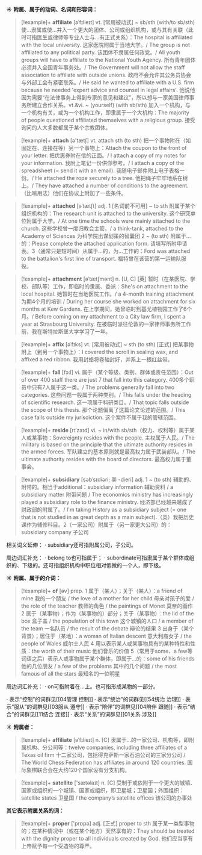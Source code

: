 ☀ <span class="category">**附属、属于的动词、名词和形容词：**</span>
>[!example]+ <span class="vocabulary">**affiliate**</span> [əˈfɪlieɪt]
> <span class="definition">vt. [常用被动式] ~ sb/sth (with/to sb/sth) 使…隶属或使…并入一个更大的团体、公司或组织机构，或与其有关联（此时可指医生或律师等专业人士与…有正式关系）：</span>The hospital is affiliated with the local university. 这家医院附属于当地大学。/ The group is not affiliated to any political party. 该团体不隶属任何政党。/ All youth groups will have to affiliate to the National Youth Agency. 所有青年团体必须并入全国青年事务处。/ The Government will not allow the staff association to affiliate with outside unions. 政府不会允许其公务员协会与外部工会有紧密联系。/ He said he wanted to affiliate with a U.S. firm because he needed 'expert advice and counsel in legal affairs'. 他说他因为需要“在法律事务上得到专家的意见和建议”，所以想与一家美国律师事务所建立合作关系。<span class="definition">vt.&vi. ~ (yourself) (with sb/sth) 加入一个机构，与一个机构有关，或为一个机构工作，即隶属于一个大机构：</span>The majority of people questioned affiliated themselves with a religious group. 接受询问的人大多数都属于某个宗教团体。

>[!example]+ <span class="vocabulary">**attach**</span> [ə'tætʃ] 
> <span class="definition">vt. attach sth (to sth) 把一个事物附在（如固定在、连接在等）另一个事物上：</span>Attach the coupon to the front of your letter. 把优惠券附在信的正面。/ I attach a copy of my notes for your information. 我附上笔记一份供你参考。/ I attach a copy of the spreadsheet (= send it with an email). 我随电子邮件附上电子表格一份。/ He attached the rope securely to a tree. 他把绳子牢牢地系在树上。/ They have attached a number of conditions to the agreement.（比喻用法）他们在协议上附加了一些条件。
           
>[!example]+ <span class="vocabulary">**attached**</span> [əˈtætʃt]
> <span class="definition">adj. 1 [名词前不可用] ~ to sth 附属于某个组织机构的：</span>The research unit is attached to the university. 这个研究单位附属于大学。/ At one time the schools were mainly attached to the church. 这些学校曾一度归教会主管。/ a think-tank, attached to the Academy of Sciences 为科学院出谋划策的智囊团 <span class="definition">2 ~ (to sth) 附属于…的：</span>Please complete the attached application form. 请填写所附申请表。<span class="definition">3（通常只是短时间）从属于…的，为…工作的：</span>Ford was attached to the battalion's first line of transport. 福特曾在该营的第一运输队服役。
                      
>[!example]+ <span class="vocabulary">**attachment**</span> [əˈtætʃmənt]
> <span class="definition">n. [U, C] [英] 暂时（在某医院、学校、部队等）工作，即临时的隶属、委派：</span>She's on attachment to the local hospital. 她暂时在当地医院工作。/ a 4-month training attachment 为期4个月的培训 / During her course she worked on attachment for six months at Kew Gardens. 在上学期间，她曾临时到基尤植物园工作了6个月。/ Before coming on my attachment to a City law firm, I spent a year at Strasbourg University. 在被临时派往伦敦的一家律师事务所工作前，我在斯特拉斯堡大学学习了一年。

>[!example]+ <span class="vocabulary">**affix**</span> [əˈfɪks]
> <span class="definition">vt. [常用被动式] ~ sth (to sth) [正式] 把某事物附上（到另一个事物上）：</span>I covered the scroll in sealing wax, and affixed a red ribbon. 我用封蜡将卷轴封好，并系上一根红丝带。

>[!example]+ <span class="vocabulary">**fall**</span> [fɔ:l] 
> <span class="definition">vi. 属于（某个等级、类别、群体或责任范围）：</span>Out of over 400 staff there are just 7 that fall into this category. 400多个职员中只有7人属于这一类。/ The problems generally fall into two categories. 这些问题一般属于两种类别。/ This falls under the heading of scientific research. 这一项属于科研类目。/ That topic falls outside the scope of this thesis. 那个论题偏离了这篇论文论述的范围。/ This case falls outside my jurisdiction. 这个案件不属于我的管辖范围。
           
>[!example]+ <span class="vocabulary">**reside**</span> [rɪˈzaɪd]
> <span class="definition">vi. ~ in/with sb/sth（权力、权利等）属于某人或某事物：</span>Sovereignty resides with the people. 主权属于人民。/ The military is based on the principle that the ultimate authority resides in the armed forces. 军队建立的基本原则就是最高权力属于武装部队。/ The ultimate authority resides with the board of directors. 最高权力属于董事会。
           
>[!example]+ <span class="vocabulary">**subsidiary**</span> [səbˈsɪdiəri; 美 -dieri]
> <span class="definition">adj. 1 ~ (to sth) 辅助的、附带的。相当于additional：</span>subsidiary information 辅助资料 / a subsidiary matter 附带问题 / The economics ministry has increasingly played a subsidiary role to the finance ministry. 经济部已经越来越成了财政部的附属了。/ I'm taking History as a subsidiary subject (= one that is not studied in as great depth as a main subject).（英）我把历史课作为辅修科目。<span class="definition">2（一家公司）附属于（另一家更大公司）的：</span>subsidiary company 子公司

相关词义延伸：
· subsidiary还可指附属公司，子公司。

周边词汇补充：
· belong to也可指属于；
· subordinate可指隶属于某个群体或组织的、下级的。还可指组织机构中职位相对低微的一个人，即下级。
	
☀ <span class="category">**附属、属于的介词：**</span>
>[!example]+ <span class="vocabulary">**of**</span> [əv] 
> <span class="definition">prep. 1 属于（某人）；关于（某人）：</span>a friend of mine 我的一个朋友 / the love of a mother for her child 母亲对孩子的爱 / the role of the teacher 教师的角色 / the paintings of Monet 莫奈的画作 <span class="definition">2 属于（某事物）；作为（某事物的）部分；关于（某事物）：</span>the lid of the box 盒子盖 / the population of this town 这个城镇的人口 / a member of the team 一名队员 / the result of the debate 辩论的结果 <span class="definition">3 出身于（某个背景）；居住于（某地）：</span>a woman of Italian descent 意大利裔女子 / the people of Wales 威尔士人民 <span class="definition">4 用以表示某人或某事物具有的某种特性和性质：</span>the worth of their music 他们音乐的价值 <span class="definition">5（常用于some、a few等词语之后）表示人或事物属于某个群体，即属于…的：</span>some of his friends 他的几位朋友 / a few of the problems 其中的几个问题 / the most famous of all the stars 最知名的一位明星

周边词汇补充：
· on可指附着在…上。也可指形成某物的一部分。

· 表示“控制”的词群见[[04管理 控制]]
· 表示“统治”的词群见[[54统治 治理]]
· 表示“服从”的词群见[[03服从 遵守]]
· 表示“陪伴”的词群见[[04陪伴 跟随]]
· 表示“结合”的词群见[[11结合 连接]]
· 表示“关系”的词群见[[01关系 涉及]]

☀ <span class="category">**附属者：**</span>
>[!example]+ <span class="vocabulary">**affiliate**</span> [əˈfɪlieɪt]
> <span class="definition">n. [C] 隶属于…的一家公司、机构等，即附属机构、分公司等：</span>twelve companies, including three affiliates of a Texas oil firm 十二家公司，包括得克萨斯一家石油公司的三家分公司 / The World Chess Federation has affiliates in around 120 countries. 国际象棋联合会在大约120个国家设有分支机构。

>[!example]+ <span class="vocabulary">**satellite**</span> ['sætəlaɪt] 
> <span class="definition">n. [C] 受制于或依附于一个更大的城镇、国家或组织的一个城镇、国家或组织，即卫星城；卫星国；外围组织：</span>satellite states 卫星国 / the company’s satellite offices 该公司的办事处

<span class="category">**其它表示附属关系的词：**</span>
>[!example]+ <span class="vocabulary">**proper**</span> ['prɒpə] 
> <span class="definition">adj. [正式] proper to sth 属于某一类型事物的；在某种情况中（或在某个地方）天然享有的：</span>They should be treated with the dignity proper to all individuals created by God. 他们应当享有上帝赋予每一个受造物的尊严。
